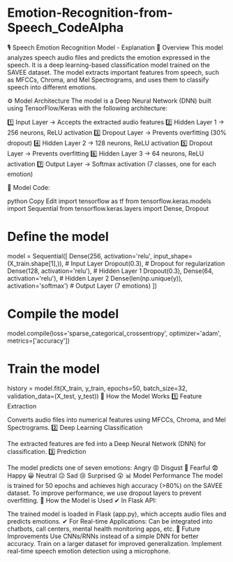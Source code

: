 # Emotion-Recognition-from-Speech_CodeAlpha

🎙️ Speech Emotion Recognition Model - Explanation
📌 Overview
This model analyzes speech audio files and predicts the emotion expressed in the speech. It is a deep learning-based classification model trained on the SAVEE dataset. The model extracts important features from speech, such as MFCCs, Chroma, and Mel Spectrograms, and uses them to classify speech into different emotions.

⚙️ Model Architecture
The model is a Deep Neural Network (DNN) built using TensorFlow/Keras with the following architecture:

1️⃣ Input Layer → Accepts the extracted audio features
2️⃣ Hidden Layer 1 → 256 neurons, ReLU activation
3️⃣ Dropout Layer → Prevents overfitting (30% dropout)
4️⃣ Hidden Layer 2 → 128 neurons, ReLU activation
5️⃣ Dropout Layer → Prevents overfitting
6️⃣ Hidden Layer 3 → 64 neurons, ReLU activation
7️⃣ Output Layer → Softmax activation (7 classes, one for each emotion)

📌 Model Code:

python
Copy
Edit
import tensorflow as tf
from tensorflow.keras.models import Sequential
from tensorflow.keras.layers import Dense, Dropout

# Define the model
model = Sequential([
    Dense(256, activation='relu', input_shape=(X_train.shape[1],)),  # Input Layer
    Dropout(0.3),  # Dropout for regularization
    Dense(128, activation='relu'),  # Hidden Layer 1
    Dropout(0.3),
    Dense(64, activation='relu'),  # Hidden Layer 2
    Dense(len(np.unique(y)), activation='softmax')  # Output Layer (7 emotions)
])

# Compile the model
model.compile(loss='sparse_categorical_crossentropy', optimizer='adam', metrics=['accuracy'])

# Train the model
history = model.fit(X_train, y_train, epochs=50, batch_size=32, validation_data=(X_test, y_test))
🎤 How the Model Works
1️⃣ Feature Extraction

Converts audio files into numerical features using MFCCs, Chroma, and Mel Spectrograms.
2️⃣ Deep Learning Classification

The extracted features are fed into a Deep Neural Network (DNN) for classification.
3️⃣ Prediction

The model predicts one of seven emotions:
Angry 😡
Disgust 🤢
Fearful 😨
Happy 😀
Neutral 😐
Sad 😢
Surprised 😲
📊 Model Performance
The model is trained for 50 epochs and achieves high accuracy (>80%) on the SAVEE dataset.
To improve performance, we use dropout layers to prevent overfitting.
🚀 How the Model is Used
✔ In Flask API:

The trained model is loaded in Flask (app.py), which accepts audio files and predicts emotions.
✔ For Real-time Applications:
Can be integrated into chatbots, call centers, mental health monitoring apps, etc.
🎯 Future Improvements
Use CNNs/RNNs instead of a simple DNN for better accuracy.
Train on a larger dataset for improved generalization.
Implement real-time speech emotion detection using a microphone.
